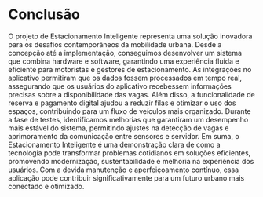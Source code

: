 # Conclusão

O projeto de Estacionamento Inteligente representa uma solução inovadora para os desafios contemporâneos da mobilidade urbana. Desde a concepção até a implementação, conseguimos desenvolver um sistema que combina hardware e software, garantindo uma experiência fluida e eficiente para motoristas e gestores de estacionamento.
As integrações no aplicativo permitiram que os dados fossem processados em tempo real, assegurando que os usuários do aplicativo recebessem informações precisas sobre a disponibilidade das vagas. Além disso, a funcionalidade de reserva e pagamento digital ajudou a reduzir filas e otimizar o uso dos espaços, contribuindo para um fluxo de veículos mais organizado. Durante a fase de testes, identificamos melhorias que garantiram um desempenho mais estável do sistema, permitindo ajustes na detecção de vagas e aprimoramento da comunicação entre sensores e servidor.
Em suma, o Estacionamento Inteligente é uma demonstração clara de como a tecnologia pode transformar problemas cotidianos em soluções eficientes, promovendo modernização, sustentabilidade e melhoria na experiência dos usuários. Com a devida manutenção e aperfeiçoamento contínuo, essa aplicação pode contribuir significativamente para um futuro urbano mais conectado e otimizado.
